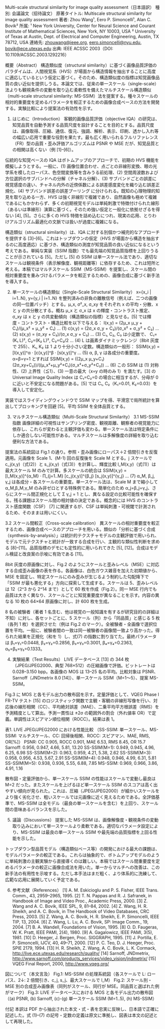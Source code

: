 Multi-scale structural similarity for image quality assessment（日本語訳）
種別: 会議論文（招待論文）
原著タイトル: Multiscale structural similarity for image quality assessment
著者: Zhou Wang¹, Eero P. Simoncelli¹, Alan C. Bovik²
所属:
¹ New York University, Center for Neural Science and Courant Institute of Mathematical Sciences, New York, NY 10003, USA
² University of Texas at Austin, Dept. of Electrical and Computer Engineering, Austin, TX 78712, USA
連絡先: zhouwang@ieee.org, eero.simoncelli@nyu.edu, bovik@ece.utexas.edu
出典: IEEE ACSSC 2003（DOI: 10.1109/ACSSC.2003.1292216）

概要（Abstract）
構造類似度（structural similarity）に基づく画像品質評価のパラダイムは、人間視覚系（HVS）が場面から構造情報を抽出することに高度に適応しているという仮定に基づく。そのため、構造類似度の指標は知覚画像品質の良い近似を提供しうる。本論文では、従来の単一スケール（single-scale）法よりも観視条件の変動を取り込む柔軟性を備えたマルチスケール構造類似（multi-scale structural similarity: MS-SSIM）法を提案する。種々スケールの相対的重要度を定めるパラメータを較正するための画像合成ベースの方法を開発する。実験比較により提案法の有効性を示す。

1. はじめに（Introduction）
客観的画像品質評価（objective IQA）の研究は、知覚品質を自動予測する品質尺度を設計することを目的とする。品質尺度は、画像取得、圧縮、通信、復元、強調、解析、表示、印刷、透かし入れ等の幅広い応用で重要な役割を果たす。最も広く用いられるフルリファレンス（FR）型の品質・歪み評価アルゴリズムは PSNR や MSE だが、知覚品質との相関は高くない（例 [1]–[6]）。

伝統的な知覚ベースの IQA はボトムアップのアプローチで、初期の HVS 機能を模擬しようとする。一般に、(1) 画像位置合わせ、点ごとの非線形変換、眼の光学系を模したローパス、色空間変換等を含みうる前処理、(2) 空間周波数および方位選択のサブバンドへの分解（チャネル分解）、(3) サブバンドごとの誤差に視覚感度の違い、チャネル内外の近傍係数による誤差感度変化を織り込む誤差正規化、(4) サブバンド誤差の誤差プーリング に分けられる。既知の心理物理的知見を取り込める一方、HVS は強く非線形で複雑であり、自然画像も極めて複雑であるにもかかわらず、多くの初期視覚モデルは単純刺激で特徴付けられた線形（あるいは準線形）演算に基づく。そのため強い仮定と一般化に依拠せざるを得ない [4], [5]。さらに多くの HVS 特徴を詰め込むにつれ、現実の応用、とりわけアルゴリズム最適化の文脈では扱いが過度に複雑になる。

構造類似（structural similarity）は、IQA に対する別個かつ補完的なアプローチを提供する [3]–[6]。これはトップダウンの仮定（HVS が場面から構造を抽出するのに高度適応）に基づき、構造類似の測度が知覚品質の良い近似になるという考えである。単純な実装（SSIM 指数）でも最先端の知覚品質指標を上回りうることが示されている [5]。ただし [5] の SSIM は単一スケール法であり、適切なスケールは観視条件（表示解像度、観視距離等）に依存するため、これは短所と考える。本稿ではマルチスケール SSIM（MS-SSIM）を提案し、スケール間の相対重要度を重みづけるパラメータを較正するための、画像合成に基づく新手法を導入する。

2. 単一スケールの構造類似（Single-Scale Structural Similarity）
x={x_i | i=1..N}, y={y_i | i=1..N} を整列済みの非負の離散信号（例えば、二つの画像の同一位置パッチ）とする。μ_x, σ²_x, σ_xy をそれぞれ x の平均・分散、x と y の共分散とする。概ね μ_x と σ_x は x の輝度・コントラスト推定、σ_xy は x と y の共変動傾向（構造類似の指標）と見なせる。[5] では輝度・コントラスト・構造比較を以下で与える：
l(x,y) = (2μ_x μ_y + C₁)/(μ_x² + μ_y² + C₁) … (1)
c(x,y) = (2σ_x σ_y + C₂)/(σ_x² + σ_y² + C₂) … (2)
s(x,y) = (σ_xy + C₃)/(σ_x σ_y + C₃) … (3)
C₁, C₂, C₃ は小定数で、
C₁=(K₁ L)², C₂=(K₂ L)², C₃=C₂/2 … (4)
L は画素ダイナミックレンジ（8bit 灰度で 255）、K₁, K₂ は 1 より十分小さい定数。構造類似の一般形：
SSIM(x,y) = [l(x,y)]^α · [c(x,y)]^β · [s(x,y)]^γ … (5)
α, β, γ は各成分の重要度。α=β=γ=1 とすれば
SSIM(x,y) = ((2μ_x μ_y+C₁)(2σ_xy+C₂))/((μ_x²+μ_y²+C₁)(σ_x²+σ_y²+C₂)) … (6)
この SSIM は (1) 対称性、(2) 上界性（≦1）、(3) 一意の最大（x=y の時のみ 1）を満たす。[3] の Universal Image Quality Index は C₁=C₂=0 の場合に相当するが、分母が 0 に近いと不安定になる問題がある。[5] では C₁, C₂（K₁=0.01, K₂=0.03）を導入して安定化。

実装ではスライディングウィンドウで SSIM マップを得、平滑窓で局所統計を算出してブロッキングを回避 [5]。平均 SSIM を全体品質とする。

3. マルチスケール構造類似（Multi-Scale Structural Similarity）
3.1 MS-SSIM 指数
画像詳細の可視性はサンプリング密度、観視距離、観察者の視覚能力に依存し、これらが変わると主観評価も変わる。単一スケール法は特定条件にしか適合しない可能性がある。マルチスケールは多解像度の詳細を取り込む便利な方法である。

提案法の系統図は Fig.1 の通り。参照・歪み画像にローパス＋2 倍間引きを反復適用。元画像を Scale 1、(M-1) 回の反復後を Scale M とする。j スケールで c_j(x,y)（式(2)）と s_j(x,y)（式(3)）を計算し、輝度比較 l_M(x,y)（式(1)）は最大スケール M のみで計算。多スケールの統合は
SSIM(x,y) = [l_M(x,y)]^{α_M} · Π_{j=1..M} [c_j(x,y)]^{β_j} [s_j(x,y)]^{γ_j} … (7)
α_M, β_j, γ_j は各成分・各スケールの重要度。単一スケール法は、Scale M まで縮小して α_M,β_M,γ_M のみ非ゼロとする特殊例である。簡単化のため α_j=β_j=γ_j、さらにスケール間正規化として Σ γ_j = 1 とし、異なる設定の比較可能性を確保する。残る課題はスケール間の相対値の決定である。概念的には HVS のコントラスト感度関数（CSF） [7] に関連するが、CSF は単純刺激・可視閾で計測されるため、そのままは用いにくい。

3.2 スケール間較正（Cross-scale calibration）
異スケールの相対重要度を較正するため、画像合成ベースのアプローチを用いる。類似の「分析に基づく合成（synthesis-by-analysis）」は統計的テクスチャモデルの主観評価で用いられ、モデルで元テクスチャと統計が一致する合成を行い、主観的な類似性判断を求める [8]–[11]。品質指標のデモにも定性的に用いられてきた [5], [12]。合成はモデル検証と改良案の示唆に有効である [11]。

8bit 灰度の原画像に対し、Fig.2 のようにスケールと歪みレベル（MSE）に対応する合成歪み画像の表を作る。各画像は、白色ガウス雑音を加えた初期値から、MSE を固定し、特定スケールにのみ歪みが生じるよう制約した勾配降下で「SSIM が最も悪化する」方向に探索して生成する。スケールは 5、歪みレベルは 12（2^3 から 2^14 まで）として 60 枚を作成（Fig.2）。同一 MSE 行内でも品質は大きく異なり、スケールごとに知覚重要度が異なることを示す。内容の異なる 10 枚の 64×64 原画像に対し、計 600 枚を生成。

8 名の被験者（著者 1 名含む、他は視覚の一般知識を有するが研究目的の詳細は不知）に対し、各セットごとに、5 スケール（列）から「同品質」と感じる 5 枚（各列 1 枚）を選択させた（例は Fig.2 のマーク）。全被験者・全画像で選択位置を平均。一般に、被験者間の一致は同一被験者の画像間一致より高かった。得られた結果を正規化（和を 1）し、式(7) の指数に割り当てた。最終パラメータは
β₁=γ₁=0.0448, β₂=γ₂=0.2856, β₃=γ₃=0.3001, β₄=γ₄=0.2363, α₅=β₅=γ₅=0.1333。

4. 実験結果（Test Results）
LIVE データベース [13] の 344 枚（JPEG/JPEG2000、典型 768×512）の圧縮画像で評価。ビットレートは 0.028–3.150 bpp。各画像の MOS は 13–25 名の平均。比較対象は PSNR、Sarnoff（JNDmetrix 8.0 [14]）、単一スケール SSIM（M=1〜5）、提案 MS-SSIM。

Fig.3 に MOS と各モデル出力の散布図を示す。定量評価として、VQEG Phase I FR-TV テスト [15] のロジスティック関数で主観・客観の非線形写像を行い、対応後の線形相関（CC）、平均絶対誤差（MAE）、二乗平均平方根誤差（RMS）を予測精度として算出。予測一貫性は ±2σ の範囲外の割合（外れ値率 OR）で定義。単調性はスピアマン順位相関（ROCC）。結果は表 1。

表1. LIVE JPEG/JPEG2000 における性能比較
（SS-SSIM: 単一スケール、MS-SSIM: マルチスケール、CC: 回帰後相関、ROCC: スピアマン、MAE, RMS, OR[%]）
PSNR: CC 0.905, ROCC 0.901, MAE 6.53, RMS 8.45, OR 15.7
Sarnoff: 0.956, 0.947, 4.66, 5.81, 13.20
SS-SSIM(M=1): 0.949, 0.945, 4.96, 6.25, 6.98
SS-SSIM(M=2): 0.963, 0.959, 4.21, 5.38, 2.62
SS-SSIM(M=3): 0.958, 0.956, 4.53, 5.67, 2.91
SS-SSIM(M=4): 0.948, 0.946, 4.99, 6.31, 5.81
SS-SSIM(M=5): 0.938, 0.936, 5.55, 6.88, 7.85
MS-SSIM: 0.969, 0.966, 3.86, 4.91, 1.16

散布図・定量評価から、単一スケール SSIM の性能はスケールで変動し最良は M=2 だった。またスケールを上げるほど単一スケール SSIM のスコアは高く出やすい傾向が見られた。これは、圧縮（JPEG/JPEG2000）が細かいスケールをより強く劣化させ、粗いスケールでは元画像に近く見えるためである。全評価基準で、MS-SSIM は全モデル（最良の単一スケールを含む）を上回り、スケール間の意味あるバランスを示した。

5. 議論（Discussions）
提案した MS-SSIM は、画像解像度・観視条件の変動取り込みにおいて単一スケールより柔軟である。適切なパラメータ設定により、MS-SSIM は最良の単一スケール SSIM や最先端の品質指標を上回る性能を示した。

トップダウン型品質モデル（構造類似ベース等）の開発における最大の課題は、モデルパラメータの較正である。これらは抽象的で、ボトムアップモデルのように単純刺激の主観実験から直接導くのは難しい。本稿ではスケール間重要度を定めるパラメータの較正に画像合成法を用いた。単一からマルチへの改善は、この新手法の有用性を示唆する。ただし本手法はまだ粗く、より体系的に洗練して、広範な応用に展開していく予定である。

6. 参考文献（References）
[1] A. M. Eskicioglu and P. S. Fisher, IEEE Trans. Comm., 43, 2959–2965, 1995.
[2] T. N. Pappas and R. J. Safranek, in Handbook of Image and Video Proc., Academic Press, 2000.
[3] Z. Wang and A. C. Bovik, IEEE SPL, 9, 81–84, 2002.
[4] Z. Wang, H. R. Sheikh, and A. C. Bovik, in The Handbook of Video Databases, CRC Press, 2003.
[5] Z. Wang, A. C. Bovik, H. R. Sheikh, E. P. Simoncelli, IEEE TIP, 13, 2004.
[6] Z. Wang, L. Lu, A. C. Bovik, SP: Image Comm., 19, 2004.
[7] B. A. Wandell, Foundations of Vision, 1995.
[8] O. D. Faugeras, W. K. Pratt, IEEE PAMI, 2(4), 1980.
[9] A. Gagalowicz, IEEE PAMI, 3(5), 1981.
[10] D. Heeger, J. Bergen, Proc. SIGGRAPH, 1995.
[11] J. Portilla, E. P. Simoncelli, IJCV, 40, 49–71, 2000.
[12] P. C. Teo, D. J. Heeger, Proc. SPIE 2179, 1994.
[13] H. R. Sheikh, Z. Wang, A. C. Bovik, L. K. Cormack, http://live.ece.utexas.edu/research/quality/
[14] Sarnoff, JNDmetrix, http://www.sarnoff.com/products_services/video_vision/jndmetrix/
[15] VQEG Final Report, 2000, http://www.vqeg.org/

図について（本文言及）
Fig.1: MS-SSIM の処理系統図（各スケールで L: ローパス、2↓: 2 倍間引き、c_j, s_j、最大スケールで l_M）
Fig.2: スケール別・MSE 別の合成歪み画像表（同列がスケール、同行が MSE。同品質と選ばれた例がマーク）
Fig.3: LIVE データベースにおける MOS と各モデル出力の散布図（(a) PSNR, (b) Sarnoff, (c)-(g) 単一スケール SSIM (M=1..5), (h) MS-SSIM）

付記
本訳は PDF から抽出された本文・式・表を忠実に反映し、日本語で正確に記述した。式 (1)–(7) の記号・定数の定義は原文に準拠し、図表は本文の記述として再現した。
